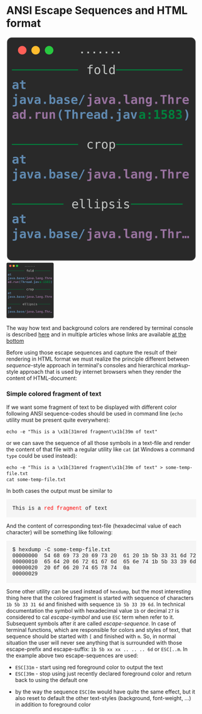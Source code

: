 # ANSI Escape Sequences and HTML format

![Alt text](../ansi-html/example.svg)
<img width="25%" src="../ansi-html/example.svg">

The way how text and background colors are rendered by terminal console is described 
[here](./ANSI-Escape-Sequences.md) and in multiple articles whose links are available 
[at the bottom](./ANSI-Escape-Sequences.md#Resources)

Before using those escape sequences and capture the result of their rendering in HTML format
we must realize the principle different between _sequence_-style approach in terminal's consoles 
and hierarchical _markup_-style approach that is used by internet browsers when they render
the content of HTML-document:

### Simple colored fragment of text

If we want some fragment of text to be displayed with different color following ANSI sequence-codes
should be used in command line (`echo` utility must be present quite everywhere):
```shell
echo -e "This is a \x1b[31mred fragment\x1b[39m of text"
```
or we can save the sequence of all those symbols in a text-file and render the content of that file with 
a regular utility like `cat` (at Windows a command `type` could be used instead):
```shell
echo -e "This is a \x1b[31mred fragment\x1b[39m of text" > some-temp-file.txt
cat some-temp-file.txt
```
In both cases the output must be similar to
<div class="note" markdown="1" style="font-family:courier; background-color:WhiteSmoke; padding:16px">
This is a <span class="note" style="color: red">red fragment</span> of text
</div>

And the content of corresponding text-file (hexadecimal value of each character)
will be something like following:
<pre style="font-family:courier; background-color:WhiteSmoke; padding:16px">
$ hexdump -C some-temp-file.txt
00000000  54 68 69 73 20 69 73 20  61 20 1b 5b 33 31 6d 72  |This is a .[31mr|
00000010  65 64 20 66 72 61 67 6d  65 6e 74 1b 5b 33 39 6d  |ed fragment.[39m|
00000020  20 6f 66 20 74 65 78 74  0a                       | of text.       |
00000029
</pre>

Some other utility can be used instead of `hexdump`, but the most interesting thing here that
the colored fragment is started with sequence of characters  `1b 5b 33 31 6d` and finished with 
sequence `1b 5b 33 39 6d`. In technical documentation the symbol with hexadecimal value `1b`
or decimal `27` is considered to cal _escape-symbol_ and use `ESC` term when refer to it. Subsequent
symbols after it are called _escape-sequence_. In case of terminal functions, which are responsible 
for colors and styles of text, that sequence should be started with `[` and finished with `m`.
So, in normal situation the user will never see anything that is surrounded with those escape-prefix 
and escape-suffix: `1b 5b xx xx .. .. .. 6d` or `ESC[..m`. In the example above two escape-sequences are used:
* `ESC[31m` - start using red foreground color to output the text
* `ESC[39m` - stop using just recently declared foreground color and return back to using the default one
- by the way the sequence `ESC[0m` would have quite the same effect, but it also reset to default the other 
text-styles (background, font-weight, ...) in addition to foreground color
